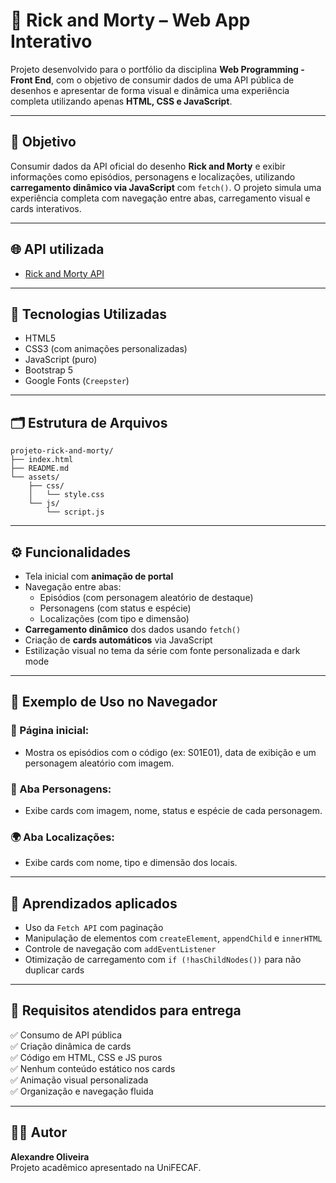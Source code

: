 # 🧪 Rick and Morty – Web App Interativo

Projeto desenvolvido para o portfólio da disciplina **Web Programming - Front End**, com o objetivo de consumir dados de uma API pública de desenhos e apresentar de forma visual e dinâmica uma experiência completa utilizando apenas **HTML, CSS e JavaScript**.

---

## 🎯 Objetivo

Consumir dados da API oficial do desenho **Rick and Morty** e exibir informações como episódios, personagens e localizações, utilizando **carregamento dinâmico via JavaScript** com `fetch()`. O projeto simula uma experiência completa com navegação entre abas, carregamento visual e cards interativos.

---

## 🌐 API utilizada

- [Rick and Morty API](https://rickandmortyapi.com/)

---

## 🚀 Tecnologias Utilizadas

- HTML5
- CSS3 (com animações personalizadas)
- JavaScript (puro)
- Bootstrap 5
- Google Fonts (`Creepster`)

---

## 🗂️ Estrutura de Arquivos

```
projeto-rick-and-morty/
├── index.html
├── README.md
└── assets/
    ├── css/
    │   └── style.css
    └── js/
        └── script.js
```

---

## ⚙️ Funcionalidades

- Tela inicial com **animação de portal**
- Navegação entre abas:
  - Episódios (com personagem aleatório de destaque)
  - Personagens (com status e espécie)
  - Localizações (com tipo e dimensão)
- **Carregamento dinâmico** dos dados usando `fetch()`
- Criação de **cards automáticos** via JavaScript
- Estilização visual no tema da série com fonte personalizada e dark mode

---

## 🧪 Exemplo de Uso no Navegador

### 🔄 Página inicial:
- Mostra os episódios com o código (ex: S01E01), data de exibição e um personagem aleatório com imagem.

### 👥 Aba Personagens:
- Exibe cards com imagem, nome, status e espécie de cada personagem.

### 🌍 Aba Localizações:
- Exibe cards com nome, tipo e dimensão dos locais.

---

## 🧠 Aprendizados aplicados

- Uso da `Fetch API` com paginação
- Manipulação de elementos com `createElement`, `appendChild` e `innerHTML`
- Controle de navegação com `addEventListener`
- Otimização de carregamento com `if (!hasChildNodes())` para não duplicar cards

---

## 🎥 Requisitos atendidos para entrega

✅ Consumo de API pública  
✅ Criação dinâmica de cards  
✅ Código em HTML, CSS e JS puros  
✅ Nenhum conteúdo estático nos cards  
✅ Animação visual personalizada  
✅ Organização e navegação fluida  

---

## 👨‍💻 Autor

**Alexandre Oliveira**  
Projeto acadêmico apresentado na UniFECAF.
